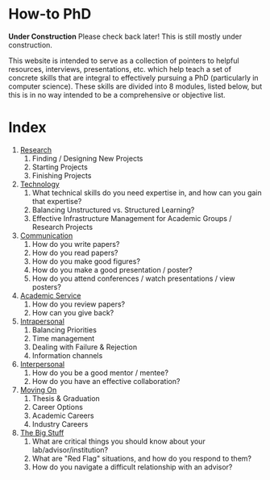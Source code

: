 # How-to PhD
**Under Construction** Please check back later! This is still mostly under construction.

This website is intended to serve as a collection of pointers to helpful resources, interviews, presentations,
etc. which help teach a set of concrete skills that are integral to effectively pursuing a PhD (particularly
in computer science). These skills are divided into 8 modules, listed below, but this is in no way intended to
be a comprehensive or objective list.

# Index
  1. [Research](skill_modules/research)
       1. Finding / Designing New Projects
       2. Starting Projects
       3. Finishing Projects
  2. [Technology](skill_modules/technology)
       1. What technical skills do you need expertise in, and how can you gain that expertise?
       2. Balancing Unstructured vs. Structured Learning?
       3. Effective Infrastructure Management for Academic Groups / Research Projects
  3. [Communication](skill_modules/communication)
       1. How do you write papers?
       2. How do you read papers?
       3. How do you make good figures?
       4. How do you make a good presentation / poster?
       5. How do you attend conferences / watch presentations / view posters?
  4. [Academic Service](skill_modules/academic_service)
       1. How do you review papers?
       2. How can you give back?
  5. [Intrapersonal](skill_modules/intrapersonal)
       1. Balancing Priorities
       2. Time management
       3. Dealing with Failure & Rejection
       3. Information channels
  6. [Interpersonal](skill_modules/interpersonal)
       1. How do you be a good mentor / mentee?
       2. How do you have an effective collaboration?
  7. [Moving On](skill_modules/moving_on)
       1. Thesis & Graduation
       2. Career Options
       3. Academic Careers
       4. Industry Careers
  8. [The Big Stuff](skill_modules/the_big_stuff)
       1. What are critical things you should know about your lab/advisor/institution?
       2. What are "Red Flag" situations, and how do you respond to them?
       3. How do you navigate a difficult relationship with an advisor?
